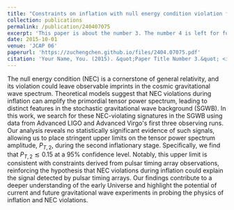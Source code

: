```yaml
---
title: "Constraints on inflation with null energy condition violation from advanced LIGO and advanced Virgo's first three observing runs"
collection: publications
permalink: /publication/240407075
excerpt: 'This paper is about the number 3. The number 4 is left for future work.'
date: 2015-10-01
venue: 'JCAP 06'
paperurl: 'https://zuchengchen.github.io/files/2404.07075.pdf'
citation: 'Your Name, You. (2015). &quot;Paper Title Number 3.&quot; <i>Journal 1</i>. 1(3).'
---
```

The null energy condition (NEC) is a cornerstone of general relativity, and its violation could leave observable imprints in the cosmic gravitational wave spectrum. Theoretical models suggest that NEC violations during inflation can amplify the primordial tensor power spectrum, leading to distinct features in the stochastic gravitational wave background (SGWB). In this work, we search for these NEC-violating signatures in the SGWB using data from Advanced LIGO and Advanced Virgo's first three observing runs. Our analysis reveals no statistically significant evidence of such signals, allowing us to place stringent upper limits on the tensor power spectrum amplitude, $P_{T,2}$, during the second inflationary stage. Specifically, we find that $P_{T,2} \lesssim 0.15$ at a $95\%$ confidence level. Notably, this upper limit is consistent with constraints derived from pulsar timing array observations, reinforcing the hypothesis that NEC violations during inflation could explain the signal detected by pulsar timing arrays. Our findings contribute to a deeper understanding of the early Universe and highlight the potential of current and future gravitational wave experiments in probing the physics of inflation and NEC violations.